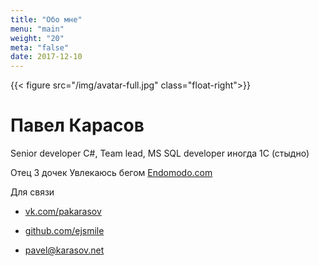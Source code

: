 ```yaml
---
title: "Обо мне"
menu: "main"
weight: "20"
meta: "false"
date: 2017-12-10
---
```


{{< figure src="/img/avatar-full.jpg" class="float-right">}}

# Павел Карасов

Senior developer С#, Team lead, MS SQL developer
иногда 1С (стыдно)

Отец 3 дочек
Увлекаюсь бегом [Endomodo.com](https://www.endomondo.com/profile/1658037)

Для связи

* [vk.com/pakarasov](https://vk.com/pakarasov)

* [github.com/ejsmile](https://github.com/ejsmile)

* [pavel@karasov.net](mailto:pavel@karasov.net)


